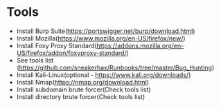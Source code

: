 # Tools

* Install Burp Suite(https://portswigger.net/burp/download.html)
* Install Mozilla(https://www.mozilla.org/en-US/firefox/new/)
* Install Foxy Proxy Standard(https://addons.mozilla.org/en-US/firefox/addon/foxyproxy-standard/)
* See tools list (https://github.com/sneakerhax/Runbooks/tree/master/Bug_Hunting)
* Install Kali-Linux(optional - https://www.kali.org/downloads/)
* Install Nmap(https://nmap.org/download.html)
* Install subdomain brute forcer(Check tools list)
* Install directory brute forcer(Check tools list)
